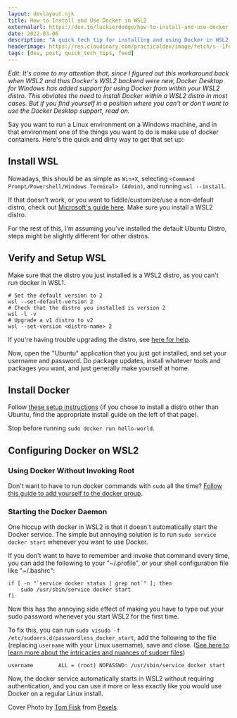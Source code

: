 ```yaml
---
layout: devlayout.njk
title: How to Install and Use Docker in WSL2
externalurl: https://dev.to/luckierdodge/how-to-install-and-use-docker-in-wsl2-217l
date: 2022-03-06
description: "A quick tech tip for installing and using Docker in WSL2."
headerimage: https://res.cloudinary.com/practicaldev/image/fetch/s--1feip6b4--/c_imagga_scale,f_auto,fl_progressive,h_420,q_auto,w_1000/https://dev-to-uploads.s3.amazonaws.com/uploads/articles/qb7uf53w3fnv7t0pzfsw.jpg
tags: [dev, post, quick_tech_tips, feed]
---
```


_Edit: It's come to my attention that, since I figured out this workaround back when WSL2 and thus Docker's WSL2 backend were new, Docker Desktop for Windows has added support for using Docker from within your WSL2 distro. This obviates the need to install Docker within a WSL2 distro in most cases. But if you find yourself in a position where you can't or don't want to use the Docker Desktop support, read on._

Say you want to run a Linux environment on a Windows machine, and in that environment one of the things you want to do is make use of docker containers. Here's the quick and dirty way to get that set up:

## Install WSL

Nowadays, this should be as simple as `Win+X`, selecting `<Command Prompt/Powershell/Windows Terminal> (Admin)`, and running `wsl --install`.

If that doesn't work, or you want to fiddle/customize/use a non-default distro, check out [Microsoft's guide here](https://docs.microsoft.com/en-us/windows/wsl/install). Make sure you install a WSL2 distro.

For the rest of this, I'm assuming you've installed the default Ubuntu Distro, steps might be slightly different for other distros.

## Verify and Setup WSL

Make sure that the distro you just installed is a WSL2 distro, as you can't run docker in WSL1.

```
# Set the default version to 2
wsl --set-default-version 2
# Check that the distro you installed is version 2
wsl -l -v
# Upgrade a v1 distro to v2
wsl --set-version <distro-name> 2
```

If you're having trouble upgrading the distro, see [here for help](https://docs.microsoft.com/en-us/windows/wsl/install#ways-to-run-multiple-linux-distributions-with-wsl).

Now, open the "Ubuntu" application that you just got installed, and set your username and password. Do package updates, install whatever tools and packages you want, and just generally make yourself at home.

## Install Docker

Follow [these setup instructions](https://docs.docker.com/engine/install/ubuntu/#install-using-the-repository) (if you chose to install a distro other than Ubuntu, find the appropriate install guide on the left of that page).

Stop before running `sudo docker run hello-world`.

## Configuring Docker on WSL2

### Using Docker Without Invoking Root

Don't want to have to run docker commands with `sudo` all the time? [Follow this guide to add yourself to the docker group](https://docs.docker.com/engine/install/linux-postinstall/#manage-docker-as-a-non-root-user).

### Starting the Docker Daemon

One hiccup with docker in WSL2 is that it doesn't automatically start the Docker service. The simple but annoying solution is to run `sudo service docker start` whenever you want to use Docker.

If you don't want to have to remember and invoke that command every time, you can add the following to your "~/.profile", or your shell configuration file like "~/.bashrc":

```
if [ -n "`service docker status | grep not`" ]; then
    sudo /usr/sbin/service docker start
fi
```

Now this has the annoying side effect of making you have to type out your sudo password whenever you start WSL2 for the first time.

To fix this, you can run `sudo visudo -f /etc/sudoers.d/passwordless_docker_start`, add the following to the file (replacing `username` with your Linux username), save and close. ([See here to learn more about the intricacies and nuances of sudoer files](https://www.digitalocean.com/community/tutorials/how-to-edit-the-sudoers-file))

```
username        ALL = (root) NOPASSWD: /usr/sbin/service docker start
```

Now, the docker service automatically starts in WSL2 without requiring authentication, and you can use it more or less exactly like you would use Docker on a regular Linux install.

Cover Photo by [Tom Fisk](https://www.pexels.com/@tomfisk?utm_content=attributionCopyText&utm_medium=referral&utm_source=pexels) from [Pexels](https://www.pexels.com/photo/aerial-view-photography-of-container-van-lot-1427107/?utm_content=attributionCopyText&utm_medium=referral&utm_source=pexels).